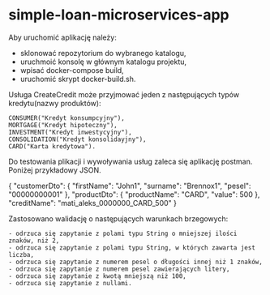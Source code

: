 # simple-loan-microservices-app

Aby uruchomić aplikację należy:

  - sklonować repozytorium do wybranego katalogu,
  - uruchmoić konsolę w głównym katalogu projektu,
  - wpisać docker-compose build,
  - uruchomić skrypt docker-build.sh.
  
Usługa CreateCredit może przyjmować jeden z następujących typów kredytu(nazwy produktów):

    CONSUMER("Kredyt konsumpcyjny"),
    MORTGAGE("Kredyt hipoteczny"),
    INVESTMENT("Kredyt inwestycyjny"),
    CONSOLIDATION("Kredyt konsolidayjny"),
    CARD("Karta kredytowa").

Do testowania plikacji i wywoływania usług zaleca się aplikację postman. Poniżej przykładowy JSON.

{
	"customerDto": {
		"firstName": "John1",
		"surname": "Brennox1",
		"pesel": "00000000001"
	},
	"productDto": {
		"productName": "CARD",
		"value": 500
	},
	"creditName": "mati_aleks_0000000_CARD_500"
}

Zastosowano walidację o następujących warunkach brzegowych:

	- odrzuca się zapytanie z polami typu String o mniejszej ilości znaków, niż 2,
	- odrzuca się zapytanie z polami typu String, w których zawarta jest liczba,
	- odrzuca się zapytanie z numerem pesel o długości innej niż 1 znaków,
	- odrzuca się zapytanie z numerem pesel zawierających litery,
	- odrzuca się zapytanie z kwotą mniejszą niż 100, 
	- odrzuca się zapytanie z nullami.

 
